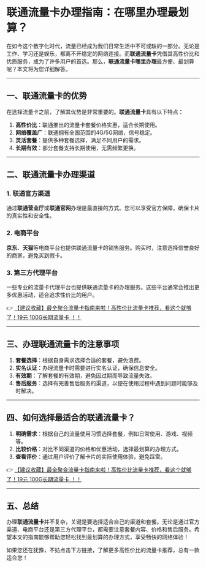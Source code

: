 # 联通流量卡办理指南：在哪里办理最划算？

在如今这个数字化时代，流量已经成为我们日常生活中不可或缺的一部分。无论是工作、学习还是娱乐，都离不开稳定的网络连接。而**联通流量卡**凭借其高性价比和优质服务，成为了许多用户的首选。那么，**联通流量卡哪里办理**最方便、最划算呢？本文将为您详细解答。

---

## 一、联通流量卡的优势

在选择流量卡之前，了解其优势是非常重要的。**联通流量卡**具有以下特点：

1. **高性价比**：联通推出的流量卡套餐价格实惠，适合长期使用。
2. **网络覆盖广**：联通拥有全国范围的4G/5G网络，信号稳定。
3. **灵活套餐**：提供多种套餐选择，满足不同用户的需求。
4. **长期有效**：部分套餐支持长期使用，无需频繁更换。

---

## 二、联通流量卡办理渠道

### 1. 联通官方渠道
通过**联通营业厅**或**联通官网**办理是最直接的方式。您可以享受官方保障，确保卡片的真实性和安全性。

### 2. 电商平台
**京东**、**天猫**等电商平台也提供联通流量卡的销售服务。购买时，注意选择信誉良好的商家，避免买到假卡。

### 3. 第三方代理平台
一些专业的流量卡代理平台也提供联通流量卡的办理服务。这些平台通常会推出更多优惠活动，适合追求性价比的用户。

👉 [【建议收藏】最全聚合流量卡指南来啦！高性价比流量卡推荐，看这个就够了！19元 100G长期流量卡 ！！](https://bit.ly/Liuliangka)

---

## 三、办理联通流量卡的注意事项

1. **套餐选择**：根据自身需求选择合适的套餐，避免浪费。
2. **实名认证**：办理流量卡时需要进行实名认证，确保信息安全。
3. **有效期**：了解套餐的有效期，避免因过期而导致流量失效。
4. **售后服务**：选择有完善售后服务的渠道，以便在使用过程中遇到问题时能够及时解决。

---

## 四、如何选择最适合的联通流量卡？

1. **明确需求**：根据自己的流量使用习惯选择套餐，例如日常使用、游戏、视频等。
2. **比较价格**：对比不同渠道的价格和优惠活动，选择最划算的办理方式。
3. **查看评价**：通过用户评价了解卡片的实际使用体验，避免踩雷。

👉 [【建议收藏】最全聚合流量卡指南来啦！高性价比流量卡推荐，看这个就够了！19元 100G长期流量卡 ！！](https://bit.ly/Liuliangka)

---

## 五、总结

办理**联通流量卡**并不复杂，关键是要选择适合自己的渠道和套餐。无论是通过官方渠道、电商平台还是第三方代理平台，都需要注意套餐内容、价格和售后服务。希望本文的指南能够帮助您轻松找到最划算的办理方式，享受畅快的网络体验！

如果您还在犹豫，不妨点击下方链接，了解更多高性价比的流量卡推荐，总有一款适合您！